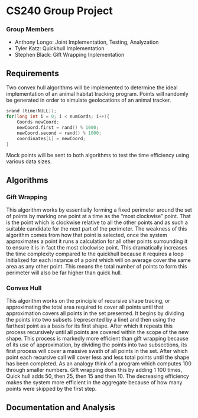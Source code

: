 # CS240 Group Project

### Group Members
- Anthony Longo: Joint Implementation, Testing, Analyzation
- Tyler Katz: Quickhull Implementation
- Stephen Black: Gift Wrapping Inplementation

## Requirements
Two convex hull algorithms will be implemented to determine the ideal implementation of an animal habitat tracking program. Points will randomly be generated in order to simulate geolocations of an animal tracker.
```cpp
srand (time(NULL));
for(long int i = 0; i < numCords; i++){
    Coords newCoord;
    newCoord.first = rand() % 1000;
    newCoord.second = rand() % 1000;
    coordinates[i] = newCoord;
}
```
Mock points will be sent to both algorithms to test the time efficiency using various data sizes.
## Algorithms

### Gift Wrapping
This algorithm works by essentially forming a fixed perimeter around the set of points by marking one point at a time as the “most clockwise” point. That is the point which is clockwise relative to all the other points and as such a suitable candidate for the next part of the perimeter. The weakness of this algorithm comes from how that point is selected, once the system approximates a point it runs a calculation for all other points surrounding it to ensure it is in fact the most clockwise point. This dramatically increases the time complexity compared to the quickhull because it requires a loop initialized for each instance of a point which will on average cover the same area as any other point. This means the total number of points to form this perimeter will also be far higher than quick hull.

### Convex Hull
This algorithm works on the principle of recursive shape tracing, or approximating the total area required to cover all points until that approximation covers all points in the set presented. It begins by dividing the points into two subsets (represented by a line) and then using the farthest point as a basis for its first shape. After which it repeats this process recursively until all points are covered within the scope of the new shape. This process is markedly more efficient than gift wrapping because of its use of approximation, by dividing the points into two subsections, its first process will cover a massive swath of all points in the set. After which point each recursive call will cover less and less total points until the shape has been completed. As an analogy think of a program which computes 100 through smaller numbers. Gift wrapping does this by adding 1 100 times, Quick hull adds 50, then 25, then 15 and then 10. The decreasing efficiency makes the system more efficient in the aggregate because of how many points were skipped by the first step. 


## Documentation and Analysis

